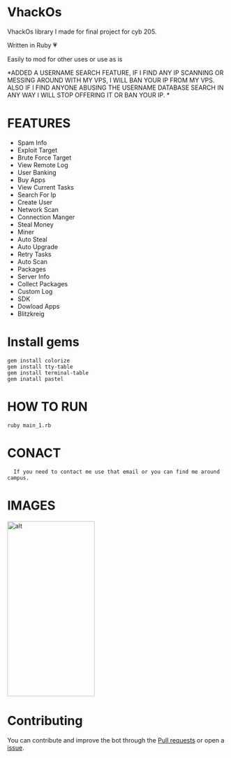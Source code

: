 # VhackOs
VhackOs library I made for final project for cyb 205. 
<p>Written in Ruby 💗 </p>
<p> Easily to mod for other uses or use as is</p>


*ADDED A USERNAME SEARCH FEATURE, IF I FIND ANY IP SCANNING OR MESSING AROUND WITH MY VPS, I WILL BAN YOUR IP FROM MY VPS. ALSO IF I FIND ANYONE ABUSING THE USERNAME DATABASE SEARCH IN ANY WAY I WILL STOP OFFERING IT OR BAN YOUR IP. *
# FEATURES
* Spam Info
* Exploit Target
* Brute Force Target
* View Remote Log
* User Banking
* Buy Apps
* View Current Tasks
* Search For Ip
* Create User
* Network Scan
* Connection Manger
* Steal Money
* Miner
* Auto Steal
* Auto Upgrade
* Retry Tasks
* Auto Scan
* Packages
* Server Info
* Collect Packages
* Custom Log
* SDK
* Dowload Apps
* Blitzkreig

# Install gems
```
gem install colorize
gem install tty-table
gem install terminal-table
gem inatall pastel

```
# HOW TO RUN
```
ruby main_1.rb
```

# CONACT
```
  If you need to contact me use that email or you can find me around campus.
```


# IMAGES
<img src="https://i.imgur.com/nvoYNlU.png?1" alt="alt" align="center" height="400" width="200" title="VhackOS cheat"/>

# Contributing
You can contribute and improve the bot through the [Pull requests](https://github.com/crazy-ace003/VhackOs/compare) or open a [issue](https://github.com/crazy-ace003/VhackOs/issues/new).
